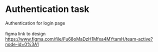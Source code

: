 # Authentication task
Authentication for login page <br> <br>
figma link to design 
https://www.figma.com/file/Fu68oMaDzH1Mfxa4MYtamH/team-active?node-id=0%3A1
